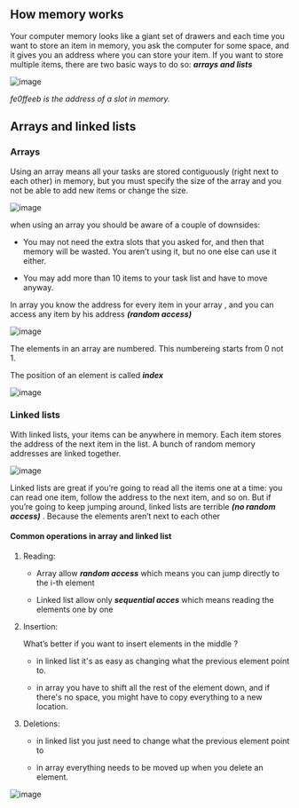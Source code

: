 ## How memory works
Your computer memory looks like a giant set of drawers and each time you want to store an item in memory, you ask the computer for some space, and it gives you an address where you can store your item. If you want to store multiple items, there are two basic ways to  do so: ***arrays and lists***

![image](https://user-images.githubusercontent.com/105928025/212747052-b20a9135-eefd-4ad3-8b45-2c0561b7f014.png)

*fe0ffeeb is the address of a slot in memory.*

## Arrays and linked lists

### Arrays
Using an array means all your tasks are stored contiguously (right next to each other) in memory, but you must specify the size of the array and you not be able to add new items or change the size.

![image](https://user-images.githubusercontent.com/105928025/212747831-90b954c4-b528-4566-b961-640dd04048cc.png)

when using an array you should be aware of a couple of downsides: 
- You may not need the extra slots that you asked for, and then that memory will be wasted. You aren’t using it, but no one else can use it either.

- You may add more than 10 items to your task list and have to move anyway.

In array you know the address for every item in your array , and you can access any item by his address ***(random access)***

![image](https://user-images.githubusercontent.com/105928025/212816919-c841f24e-797a-43a9-b38a-f798fe8a1bfc.png)

The elements in an array are numbered. This numbereing starts from 0 not 1.

The position of an element is called ***index*** 

![image](https://user-images.githubusercontent.com/105928025/213095762-23da6018-8207-4244-9166-80fa996247d6.png)


### Linked lists
With linked lists, your items can be anywhere in memory. Each item stores the address of the next item in the list. A bunch of random memory addresses are linked together.

![image](https://user-images.githubusercontent.com/105928025/212816134-9a40faef-a6af-4642-8cbf-5ac196a89d55.png)

Linked lists are great if you’re going to read all the items one at a time: you can read one item, follow the address to the next item, and so on. But if you’re going to keep jumping around, linked lists are terrible ***(no random access)*** . Because the elements aren’t next to each other

#### Common operations in array and linked list

1. Reading:
    - Array allow ***random access*** which means you can jump directly to the i-th element

    - Linked list allow only ***sequential acces*** which means reading the elements one by one 

2. Insertion:

    What’s better if you want to insert elements in the middle ?
    - in linked list it's as easy as changing what the previous element point to.

    - in array you have to shift all the rest of the element down, and if there's no space, you might have to copy everything to a new location.

3. Deletions:
    - in linked list you just need to change what the previous element point to 

    - in array everything needs to be moved up when you delete an element.

![image](https://user-images.githubusercontent.com/105928025/213097957-58cb869a-fc68-40ac-9494-c26da37451e0.png)




